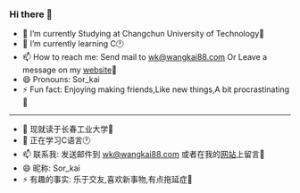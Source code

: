 ### Hi there 👋

<!--
**wangkai6688/wangkai6688** is a ✨ _special_ ✨ repository because its `README.md` (this file) appears on your GitHub profile.

Here are some ideas to get you started:

- 🔭 I’m currently working on ...
- 🌱 I’m currently learning ...
- 👯 I’m looking to collaborate on ...
- 🤔 I’m looking for help with ...
- 💬 Ask me about ...
- 📫 How to reach me: ...
- 😄 Pronouns: ...
- ⚡ Fun fact: ...
-->


- 🔭 I’m currently Studying at Changchun University of Technology🏫
- 🌱 I’m currently learning C🕐
- 📫 How to reach me: Send mail to wk@wangkai88.com Or Leave a message on my <a href="https://www.wangkai88.com/3" target="_blank">website</a>💬
- 😄 Pronouns: Sor_kai
- ⚡ Fun fact: Enjoying making friends,Like new things,A bit procrastinating 🤣
***
- 🔭 现就读于长春工业大学🏫
- 🌱 正在学习C语言🕐
- 📫 联系我: 发送邮件到 wk@wangkai88.com 或者在我的<a href="https://www.wangkai88.com/3" target="_blank">网站</a>上留言💬
- 😄 昵称: Sor_kai
- ⚡ 有趣的事实: 乐于交友,喜欢新事物,有点拖延症🤣
